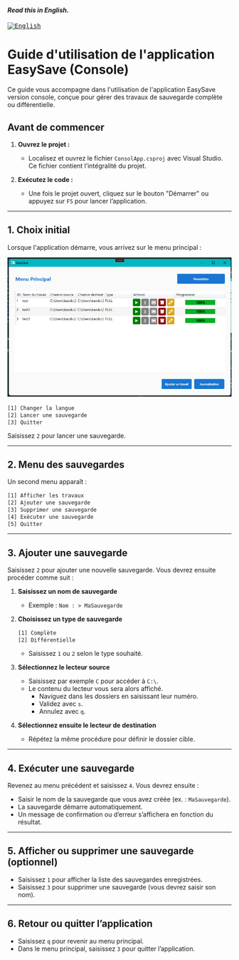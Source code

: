#### _Read this in English._

<kbd>[<img title="English" alt="English" src="https://flagcdn.com/w40/gb.png" width="22">](translations/User_guide_En.md)</kbd>

# Guide d'utilisation de l'application EasySave (Console)

Ce guide vous accompagne dans l'utilisation de l'application EasySave version console, conçue pour gérer des travaux de sauvegarde complète ou différentielle.

## Avant de commencer

1. **Ouvrez le projet :**

   - Localisez et ouvrez le fichier `ConsolApp.csproj` avec Visual Studio. Ce fichier contient l’intégralité du projet.

2. **Exécutez le code :**
   - Une fois le projet ouvert, cliquez sur le bouton "Démarrer" ou appuyez sur `F5` pour lancer l’application.

---

## 1. Choix initial

Lorsque l'application démarre, vous arrivez sur le menu principal :

![Interface](Image/Interface_EasySave.png)

```
[1] Changer la langue
[2] Lancer une sauvegarde
[3] Quitter
```

Saisissez `2` pour lancer une sauvegarde.

---

## 2. Menu des sauvegardes

Un second menu apparaît :

```
[1] Afficher les travaux
[2] Ajouter une sauvegarde
[3] Supprimer une sauvegarde
[4] Exécuter une sauvegarde
[5] Quitter
```

---

## 3. Ajouter une sauvegarde

Saisissez `2` pour ajouter une nouvelle sauvegarde. Vous devrez ensuite procéder comme suit :

1. **Saisissez un nom de sauvegarde**

   - Exemple : `Nom : > MaSauvegarde`

2. **Choisissez un type de sauvegarde**

   ```
   [1] Complète
   [2] Différentielle
   ```

   - Saisissez `1` ou `2` selon le type souhaité.

3. **Sélectionnez le lecteur source**

   - Saisissez par exemple `C` pour accéder à `C:\`.
   - Le contenu du lecteur vous sera alors affiché.
     - Naviguez dans les dossiers en saisissant leur numéro.
     - Validez avec `s`.
     - Annulez avec `q`.

4. **Sélectionnez ensuite le lecteur de destination**
   - Répétez la même procédure pour définir le dossier cible.

---

## 4. Exécuter une sauvegarde

Revenez au menu précédent et saisissez `4`. Vous devrez ensuite :

- Saisir le nom de la sauvegarde que vous avez créée (ex. : `MaSauvegarde`).
- La sauvegarde démarre automatiquement.
- Un message de confirmation ou d’erreur s’affichera en fonction du résultat.

---

## 5. Afficher ou supprimer une sauvegarde (optionnel)

- Saisissez `1` pour afficher la liste des sauvegardes enregistrées.
- Saisissez `3` pour supprimer une sauvegarde (vous devrez saisir son nom).

---

## 6. Retour ou quitter l’application

- Saisissez `q` pour revenir au menu principal.
- Dans le menu principal, saisissez `3` pour quitter l’application.
